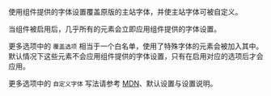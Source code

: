 使用组件提供的字体设置覆盖原版的主站字体，并使主站字体可被自定义。

当组件被启用后，几乎所有的元素会立即应用组件提供的字体设置。

更多选项中的 `覆盖选项` 相当于一个白名单，使用了特殊字体的元素会被加入其中。默认情况下这些元素不会应用组件提供的字体设置，只有在启用对应的选项后才会应用。

更多选项中的 `自定义字体` 写法请参考 [MDN](https://developer.mozilla.org/zh-CN/docs/Web/CSS/font-family)、默认设置与设置说明。
